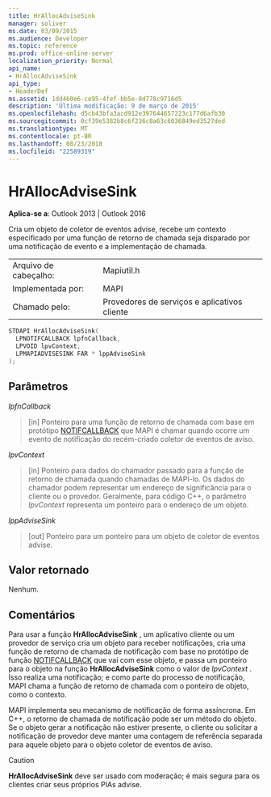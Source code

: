 ```yaml
---
title: HrAllocAdviseSink
manager: soliver
ms.date: 03/09/2015
ms.audience: Developer
ms.topic: reference
ms.prod: office-online-server
localization_priority: Normal
api_name:
- HrAllocAdviseSink
api_type:
- HeaderDef
ms.assetid: 1dd460e6-ce95-4fef-bb5e-8d778c9716d5
description: 'Última modificação: 9 de março de 2015'
ms.openlocfilehash: d5cb43bfa3acd912e397644657223c177d6afb30
ms.sourcegitcommit: 0cf39e5382b8c6f236c8a63c6036849ed3527ded
ms.translationtype: MT
ms.contentlocale: pt-BR
ms.lasthandoff: 08/23/2018
ms.locfileid: "22589319"
---
```

# <a name="hrallocadvisesink"></a>HrAllocAdviseSink

  
  
**Aplica-se a**: Outlook 2013 | Outlook 2016 
  
Cria um objeto de coletor de eventos advise, recebe um contexto especificado por uma função de retorno de chamada seja disparado por uma notificação de evento e a implementação de chamada. 
  
|||
|:-----|:-----|
|Arquivo de cabeçalho:  <br/> |Mapiutil.h  <br/> |
|Implementada por:  <br/> |MAPI  <br/> |
|Chamado pelo:  <br/> |Provedores de serviços e aplicativos cliente  <br/> |
   
```cpp
STDAPI HrAllocAdviseSink(
  LPNOTIFCALLBACK lpfnCallback,
  LPVOID lpvContext,
  LPMAPIADVISESINK FAR * lppAdviseSink
);
```

## <a name="parameters"></a>Parâmetros

 _lpfnCallback_
  
> [in] Ponteiro para uma função de retorno de chamada com base em protótipo [NOTIFCALLBACK](notifcallback.md) que MAPI é chamar quando ocorre um evento de notificação do recém-criado coletor de eventos de aviso. 
    
 _lpvContext_
  
> [in] Ponteiro para dados do chamador passado para a função de retorno de chamada quando chamadas de MAPI-lo. Os dados do chamador podem representar um endereço de significância para o cliente ou o provedor. Geralmente, para código C++, o parâmetro _lpvContext_ representa um ponteiro para o endereço de um objeto. 
    
 _lppAdviseSink_
  
> [out] Ponteiro para um ponteiro para um objeto de coletor de eventos advise.
    
## <a name="return-value"></a>Valor retornado

Nenhum.
  
## <a name="remarks"></a>Comentários

Para usar a função **HrAllocAdviseSink** , um aplicativo cliente ou um provedor de serviço cria um objeto para receber notificações, cria uma função de retorno de chamada de notificação com base no protótipo de função [NOTIFCALLBACK](notifcallback.md) que vai com esse objeto, e passa um ponteiro para o objeto na função **HrAllocAdviseSink** como o valor de _lpvContext_ . Isso realiza uma notificação; e como parte do processo de notificação, MAPI chama a função de retorno de chamada com o ponteiro de objeto, como o contexto. 
  
MAPI implementa seu mecanismo de notificação de forma assíncrona. Em C++, o retorno de chamada de notificação pode ser um método do objeto. Se o objeto gerar a notificação não estiver presente, o cliente ou solicitar a notificação de provedor deve manter uma contagem de referência separada para aquele objeto para o objeto coletor de eventos de aviso. 
  
> [!CAUTION]
> **HrAllocAdviseSink** deve ser usado com moderação; é mais segura para os clientes criar seus próprios PIAs advise. 
  

